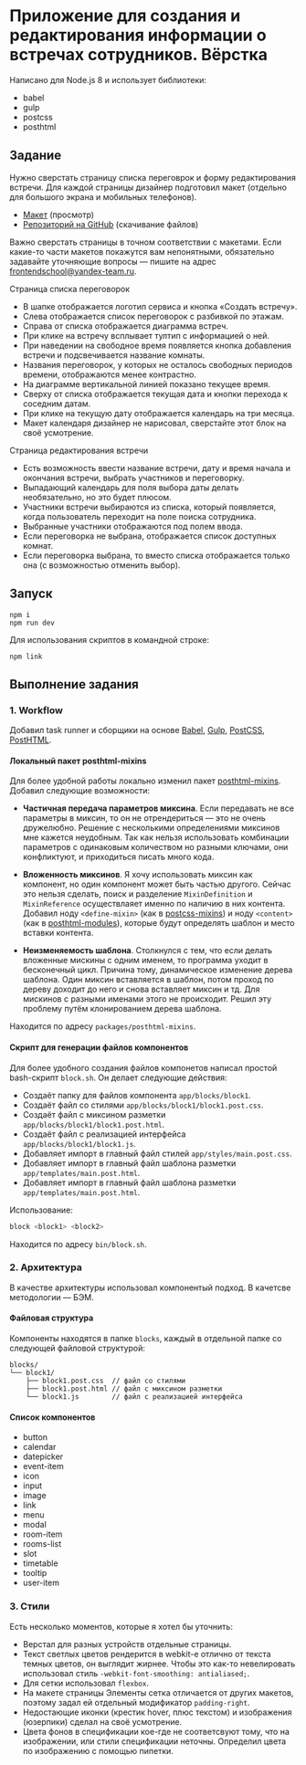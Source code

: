 # Приложение для создания и редактирования информации о встречах сотрудников. Вёрстка

Написано для Node.js 8 и использует библиотеки:

- babel
- gulp
- postcss
- posthtml

## Задание

Нужно сверстать страницу списка переговрок и форму редактирования встречи. Для каждой страницы дизайнер подготовил макет (отдельно для большого экрана и мобильных телефонов).

- [Макет](https://yandex-shri-msk-2018.github.io/entrance-task-2) (просмотр)
- [Репозиторий на GitHub](https://github.com/yandex-shri-msk-2018/entrance-task-2) (скачивание файлов)

Важно сверстать страницы в точном соответствии с макетами. Если какие-то части макетов покажутся вам непонятными, обязательно задавайте уточняющие вопросы — пишите на адрес frontendschool@yandex-team.ru.

Страница списка переговорок

- В шапке отображается логотип сервиса и кнопка «Создать встречу».
- Слева отображается список переговорок с разбивкой по этажам.
- Справа от списка отображается диаграмма встреч.
- При клике на встречу всплывает тултип с информацией о ней.
- При наведении на свободное время появляется кнопка добавления встречи и подсвечивается название комнаты.
- Названия переговорок, у которых не осталось свободных периодов времени, отображаются менее контрастно.
- На диаграмме вертикальной линией показано текущее время.
- Сверху от списка отображается текущая дата и кнопки перехода к соседним датам.
- При клике на текущую дату отображается календарь на три месяца.
- Макет календаря дизайнер не нарисовал, сверстайте этот блок на своё усмотрение.

Страница редактирования встречи

- Есть возможность ввести название встречи, дату и время начала и окончания встречи, выбрать участников и переговорку.
- Выпадающий календарь для поля выбора даты делать необязательно, но это будет плюсом.
- Участники встречи выбираются из списка, который появляется, когда пользователь переходит на поле поиска сотрудника.
- Выбранные участники отображаются под полем ввода.
- Если переговорка не выбрана, отображается список доступных комнат.
- Если переговорка выбрана, то вместо списка отображается только она (с возможностью отменить выбор).

## Запуск

```
npm i
npm run dev
```

Для использования скриптов в командной строке:

```
npm link
```

## Выполнение задания

### 1. Workflow

Добавил task runner и сборщики на основе [Babel](https://github.com/babel/babel), [Gulp](https://github.com/gulpjs/gulp), [PostCSS](https://github.com/postcss/postcss), [PostHTML](https://github.com/posthtml/posthtml).

#### Локальный пакет posthtml-mixins

Для более удобной работы локально изменил пакет [posthtml-mixins](https://github.com/mrmlnc/posthtml-mixins). Добавил следующие возможности:

- **Частичная передача параметров миксина**. Если передавать не все параметры в миксин, то он не отрендериться — это не очень дружелюбно. Решение с несколькими определениями миксинов мне кажется неудобным. Так как нельзя использовать комбинации параметров с одинаковым количеством но разными ключами, они конфликтуют, и приходиться писать много кода.

- **Вложенность миксинов**. Я хочу использовать миксин как компонент, но один компонент может быть частью другого. Сейчас это нельзя сделать, поиск и разделение `MixinDefinition` и `MixinReference` осуществлаяет именно по наличию в них контента. Добавил ноду `<define-mixin>` (как в [postcss-mixins](https://github.com/postcss/postcss-mixins)) и ноду `<content>` (как в [posthtml-modules](https://github.com/posthtml/posthtml-modules)), которые будут определять шаблон и место вставки контента.

- **Неизменяемость шаблона**. Столкнулся с тем, что если делать вложенные мискины с одним именем, то программа уходит в бесконечный цикл. Причина тому, динамическое изменение дерева шаблона. Один миксин вставляется в шаблон, потом проход по дереву доходит до него и снова вставляет миксин и тд. Для мискинов с разными именами этого не происходит. Решил эту проблему путём клонированием дерева шаблона.

Находится по адресу `packages/posthtml-mixins`.

#### Скрипт для генерации файлов компонентов

Для более удобного создания файлов компонетов написал простой bash-скрипт `block.sh`. Он делает следующие действия:

- Создаёт папку для файлов компонента `app/blocks/block1`.
- Создаёт файл со стилями `app/blocks/block1/block1.post.css`.
- Создаёт файл с миксином разметки `app/blocks/block1/block1.post.html`.
- Создаёт файл с реализацией интерфейса `app/blocks/block1/block1.js`.
- Добавляет импорт в главный файл стилей `app/styles/main.post.css`.
- Добавляет импорт в главный файл шаблона разметки `app/templates/main.post.html`.
- Добавляет импорт в главный файл шаблона разметки `app/templates/main.post.html`.

Использование:

```bash
block <block1> <block2>
```

Находится по адресу `bin/block.sh`.

### 2. Архитектура

В качестве архитектуры использовал компонентый подход. В качетсве методологии — БЭМ.

#### Файловая структура

Компоненты находятся в папке `blocks`, каждый в отдельной папке cо следующей файловой структурой:

```
blocks/
└── block1/
    ├── block1.post.css  // файл со стилями
    ├── block1.post.html // файл с миксином разметки
    └── block1.js        // файл с реализацией интерфейса
```

#### Список компонентов

- button
- calendar
- datepicker
- event-item
- icon
- input
- image
- link
- menu
- modal
- room-item
- rooms-list
- slot
- timetable
- tooltip
- user-item

### 3. Стили

Есть несколько моментов, которые я хотел бы уточнить:

- Верстал для разных устройств отдельные страницы.
- Текст светлых цветов рендерится в webkit-е отлично от текста темных цветов, он выглядит жирнее. Чтобы это как-то невелировать использовал стиль `-webkit-font-smoothing: antialiased;`.
- Для сетки использовал `flexbox`.
- На макете страницы Элементы сетка отличается от других макетов, поэтому задал ей отдельный модификатор `padding-right`.
- Недостающие иконки (крестик hover, плюс текстом) и изображения (юзерпики) сделал на своё усмотрение.
- Цвета фонов в спецификации кое-где не соответсвуют тому, что на изображении, или стили спецификации неточны. Определил цвета по изображению с помощью пипетки.
